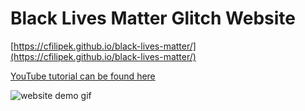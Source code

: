 # Black Lives Matter Glitch Website

[https://cfilipek.github.io/black-lives-matter/](https://cfilipek.github.io/black-lives-matter/)

[YouTube tutorial can be found here](https://youtu.be/QUt-bLtTvmo)

![website demo gif](https://media2.giphy.com/media/o2YQ51p4KH2sDHCQZC/giphy.gif)
